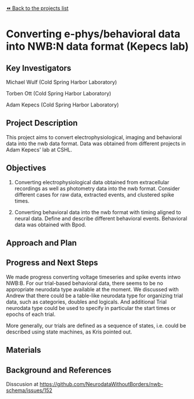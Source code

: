 [:rewind: Back to the projects list](../../README.md#ProjectsList)

<!-- For information on how to write GitHub .md files see https://guides.github.com/features/mastering-markdown/ -->

# Converting e-phys/behavioral data into NWB:N data format (Kepecs lab)

## Key Investigators

<!-- - Investigator 1 (Affiliation)-->
Michael Wulf (Cold Spring Harbor Laboratory)
<!-- - Investigator 2 (Affiliation)-->
Torben Ott (Cold Spring Harbor Laboratory)
<!-- - Investigator 3 (Affiliation)-->
Adam Kepecs (Cold Spring Harbor Laboratory)

## Project Description

<!-- Add a short paragraph describing the project. -->
This project aims to convert electrophysiological, imaging and behavioral data into the nwb data format. Data was obtained from different projects in Adam Kepecs' lab at CSHL.

## Objectives

<!-- Briefly describe the objectives of your project. What would you like to achive?-->

<!-- 1. Objective A. Describe it in 1-2 sentences.-->
1. Converting electrophysiological data obtained from extracellular recordings as well as photometry data into the nwb format. Consider different cases for raw data, extracted events, and clustered spike times.
<!-- 1. Objective B. Describe it in 1-2 sentences.-->
2. Converting behavioral data into the nwb format with timing aligned to neural data. Define and describe different behavioral events. Behavioral data was obtained with Bpod.

<!-- 1. ...-->

## Approach and Plan

<!-- 1. Describe the steps of your planned approach to reach the objectives.-->
<!-- 1. ... -->
<!-- 1. ... -->

## Progress and Next Steps

<!--Populate this section as you are making progress before/during/after the hackathon-->
<!--Describe the progress you have made on the project,e.g., which objectives you have achieved and how.-->
<!--Describe the next steps you are planing to take to complete the project.-->
We made progress converting voltage timeseries and spike events intwo NWB:B. For our trial-based behavioral data, there seems to be no appropriate neurodata type available at the moment. We discussed with Andrew that there could be a table-like neurodata type for organizing trial data, such as categories, doubles and logicals. And additional Trial neurodata type could be used to specify in particular the start times or epochs of each trial.

More generally, our trials are defined as a sequence of states, i.e. could be described using state machines, as Kris pointed out.

## Materials

<!--If available add links to the materials relevant to the project, e.g., the code generated for the project or data used-->
<!--If available add pictures and links to videos that demonstrate what has been accomplished.-->
<!--![Description of picture](Example2.jpg)-->

## Background and References
Disscusion at 
https://github.com/NeurodataWithoutBorders/nwb-schema/issues/152
<!--Use this space for information that may help people better understand your project, like links to papers, source code, or data ,e.g:-->
<!-- - Source code: https://github.com/YourUser/YourRepository -->
<!-- - Documentation: https://link.to.docs -->
<!-- - Test data: https://link.to.test.data -->
